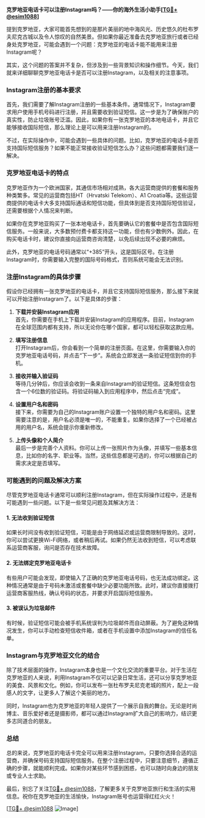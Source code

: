 **克罗地亚电话卡可以注册Instagram吗？——你的海外生活小助手[[TG💪+ @esim1088](https://t.me/s/esim1088)]**

提到克罗地亚，大家可能首先想到的是那片美丽的地中海风光、历史悠久的杜布罗夫尼克古城以及令人惊叹的自然美景。但如果你最近准备去克罗地亚旅行或者已经身处克罗地亚，可能会遇到一个问题：克罗地亚的电话卡能不能用来注册Instagram呢？

其实，这个问题的答案并不复杂，但涉及到一些背景知识和操作细节。今天，我们就来详细聊聊克罗地亚电话卡是否可以注册Instagram，以及相关的注意事项。

### Instagram注册的基本要求

首先，我们需要了解Instagram注册的一些基本条件。通常情况下，Instagram要求用户使用手机号码进行注册，并且需要收到验证短信。这一步是为了确保账户的真实性，防止垃圾账号泛滥。因此，如果你有一张克罗地亚的本地电话卡，并且它能够接收国际短信，那么理论上是可以用来注册Instagram的。

不过，在实际操作中，可能会遇到一些具体的问题。比如，克罗地亚的电话卡是否支持国际短信服务？如果不能正常接收验证短信怎么办？这些问题都需要我们逐一解决。

### 克罗地亚电话卡的特点

克罗地亚作为一个欧洲国家，其通信市场相对成熟，各大运营商提供的套餐和服务种类繁多。常见的运营商包括HT（Hrvatski Telekom）、A1 Croatia等。这些运营商提供的电话卡大多支持国际通话和短信功能，但具体到是否支持国际短信验证，还需要根据个人情况来判断。

如果你在克罗地亚购买了一张本地电话卡，首先要确认它的套餐中是否包含国际短信服务。一般来说，大多数预付费卡都支持这一功能，但也有少数例外。因此，在购买电话卡时，建议你直接向运营商咨询清楚，以免后续出现不必要的麻烦。

此外，克罗地亚的电话号码通常以“+385”开头，这是国际区号。在注册Instagram时，你需要输入完整的国际号码格式，否则系统可能会无法识别。

### 注册Instagram的具体步骤

假设你已经拥有一张克罗地亚的电话卡，并且它支持国际短信服务，那么接下来就可以开始注册Instagram了。以下是具体的步骤：

1. **下载并安装Instagram应用**  
   首先，你需要在手机上下载并安装Instagram的应用程序。目前，Instagram在全球范围内都有支持，所以无论你在哪个国家，都可以轻松获取这款应用。

2. **填写注册信息**  
   打开Instagram后，你会看到一个简单的注册页面。在这里，你需要输入你的克罗地亚电话号码，并点击“下一步”。系统会立即发送一条验证短信到你的手机。

3. **接收并输入验证码**  
   等待几分钟后，你应该会收到一条来自Instagram的验证短信。这条短信会包含一个6位数的验证码。将验证码输入到应用程序中，然后点击“完成”。

4. **设置用户名和密码**  
   接下来，你需要为自己的Instagram账户设置一个独特的用户名和密码。这里需要注意的是，用户名必须是唯一的，不能重复。如果你选择了一个已经被占用的用户名，系统会提示你重新修改。

5. **上传头像和个人简介**  
   最后一步是完善个人资料。你可以上传一张照片作为头像，并填写一些基本信息，比如你的名字、职业等。当然，这些信息都是可选的，你可以根据自己的需求决定是否填写。

### 可能遇到的问题及解决方案

尽管克罗地亚电话卡通常可以顺利注册Instagram，但在实际操作过程中，还是有可能遇到一些问题。以下是一些常见问题及其解决方法：

#### 1. 无法收到验证短信
如果长时间没有收到验证短信，可能是由于网络延迟或运营商限制导致的。这时，你可以尝试更换Wi-Fi网络，或者稍后再试。如果仍然无法收到短信，可以考虑联系运营商客服，询问是否存在技术故障。

#### 2. 无法绑定克罗地亚电话卡
有些用户可能会发现，即使输入了正确的克罗地亚电话号码，也无法成功绑定。这种情况通常是由于号码未激活或套餐中缺少必要功能所致。此时，建议你直接拨打运营商客服热线，确认号码的状态，并要求开启国际短信服务。

#### 3. 被误认为垃圾邮件
有时候，验证短信可能会被手机系统误判为垃圾邮件而自动屏蔽。为了避免这种情况发生，你可以手动检查短信收件箱，或者在手机设置中添加Instagram的信任名单。

### Instagram与克罗地亚文化的结合

除了技术层面的操作，Instagram本身也是一个文化交流的重要平台。对于生活在克罗地亚的人来说，利用Instagram不仅可以记录日常生活，还可以分享克罗地亚的美食、风景和文化。例如，你可以发布一张杜布罗夫尼克老城的照片，配上一段感人的文字，让更多人了解这个美丽的地方。

同时，Instagram也为克罗地亚的年轻人提供了一个展示自我的舞台。无论是时尚博主、音乐爱好者还是摄影师，都可以通过Instagram扩大自己的影响力，结识更多志同道合的朋友。

### 总结

总的来说，克罗地亚的电话卡完全可以用来注册Instagram，只要你选择合适的运营商，并确保号码支持国际短信服务。在整个注册过程中，只要注意细节，遵循正确的步骤，就能顺利完成。如果你对某些环节感到困惑，也可以随时向身边的朋友或专业人士求助。

最后，别忘了关注[TG💪+ @esim1088](https://t.me/s/esim1088)，了解更多关于克罗地亚旅行和生活的实用信息。祝你在克罗地亚的生活愉快，Instagram账号也运营得红红火火！

[[TG💪+ @esim1088](https://t.me/s/esim1088) ![Image](https://i.postimg.cc/4NQfJmqS/Snipaste-2025-05-13-00-14-12.png)]